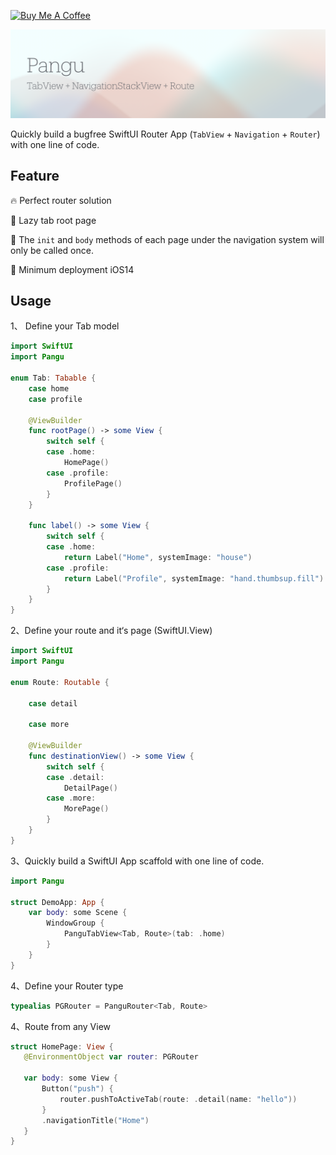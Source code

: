 <a href="https://www.buymeacoffee.com/bbc6bae9" target="_blank"><img src="https://cdn.buymeacoffee.com/buttons/v2/default-yellow.png" alt="Buy Me A Coffee" style="height: 60px !important;width: 217px !important;" ></a>

![pangu](./pangu.png)

Quickly build a bugfree SwiftUI Router App (`TabView` + `Navigation` + `Router`) with one line of code.

## Feature

🔥 Perfect router solution

🚶 Lazy tab root page

🌲 The `init` and `body` methods of each page under the navigation system will only be called once.

📱 Minimum deployment iOS14 

## Usage

1、 Define your Tab model

```swift
import SwiftUI
import Pangu

enum Tab: Tabable {
    case home
    case profile

    @ViewBuilder
    func rootPage() -> some View {
        switch self {
        case .home:
            HomePage()
        case .profile:
            ProfilePage()
        }
    }

    func label() -> some View {
        switch self {
        case .home:
            return Label("Home", systemImage: "house")
        case .profile:
            return Label("Profile", systemImage: "hand.thumbsup.fill")
        }
    }
}
```

2、Define your route and it‘s page (SwiftUI.View)

```swift
import SwiftUI
import Pangu

enum Route: Routable {
    
    case detail
    
    case more
    
    @ViewBuilder
    func destinationView() -> some View {
        switch self {
        case .detail:
            DetailPage()
        case .more:
            MorePage()
        }
    }
}
```

3、Quickly build a SwiftUI App scaffold  with one line of code.

 ```swift
 import Pangu
 
 struct DemoApp: App {
     var body: some Scene {
         WindowGroup {
             PanguTabView<Tab, Route>(tab: .home)
         }
     }
 }
 ```

4、Define your Router type

 ```swift
typealias PGRouter = PanguRouter<Tab, Route>
 ```

4、Route from any View

 ```swift
struct HomePage: View {
    @EnvironmentObject var router: PGRouter

    var body: some View {
        Button("push") {
            router.pushToActiveTab(route: .detail(name: "hello"))
        }
        .navigationTitle("Home")
    }
}
 ```
